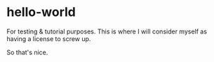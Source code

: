 # hello-world
For testing &amp; tutorial purposes.
This is where I will consider myself as having a license to screw up.

So that's nice.
